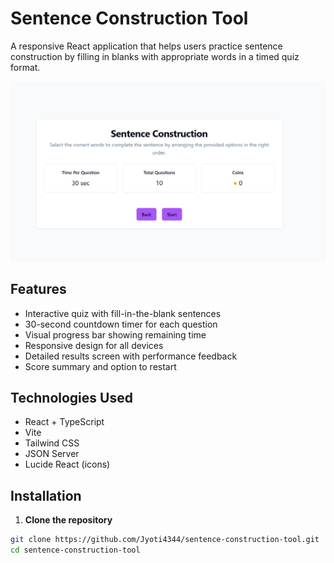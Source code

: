 # Sentence Construction Tool

A responsive React application that helps users practice sentence construction by filling in blanks with appropriate words in a timed quiz format.

![Sentence Construction Tool](./public/Screenshot%202025-04-13%20183319.png)

## Features

- Interactive quiz with fill-in-the-blank sentences
- 30-second countdown timer for each question
- Visual progress bar showing remaining time
- Responsive design for all devices
- Detailed results screen with performance feedback
- Score summary and option to restart

## Technologies Used

- React + TypeScript
- Vite
- Tailwind CSS
- JSON Server
- Lucide React (icons)

## Installation

1. **Clone the repository**
```bash
git clone https://github.com/Jyoti4344/sentence-construction-tool.git
cd sentence-construction-tool
